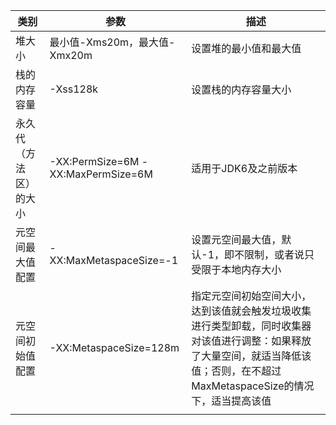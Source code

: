 | 类别                   | 参数                               | 描述                                                         |
| ---------------------- | ---------------------------------- | ------------------------------------------------------------ |
| 堆大小                 | 最小值-Xms20m，最大值-Xmx20m       | 设置堆的最小值和最大值                                       |
| 栈的内存容量           | -Xss128k                           | 设置栈的内存容量大小                                         |
| 永久代（方法区）的大小 | -XX:PermSize=6M -XX:MaxPermSize=6M | 适用于JDK6及之前版本                                         |
| 元空间最大值配置       | -XX:MaxMetaspaceSize=-1            | 设置元空间最大值，默认-1，即不限制，或者说只受限于本地内存大小 |
| 元空间初始值配置       | -XX:MetaspaceSize=128m             | 指定元空间初始空间大小，达到该值就会触发垃圾收集进行类型卸载，同时收集器对该值进行调整：如果释放了大量空间，就适当降低该值；否则，在不超过MaxMetaspaceSize的情况下，适当提高该值 |
|                        |                                    |                                                              |

